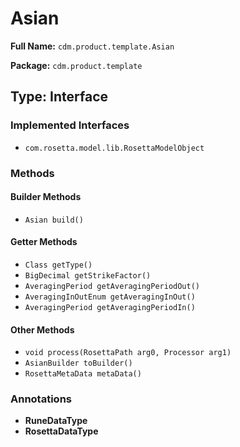 # Asian

**Full Name:** `cdm.product.template.Asian`

**Package:** `cdm.product.template`

## Type: Interface

### Implemented Interfaces

- `com.rosetta.model.lib.RosettaModelObject`

### Methods

#### Builder Methods

- `Asian build()`

#### Getter Methods

- `Class getType()`
- `BigDecimal getStrikeFactor()`
- `AveragingPeriod getAveragingPeriodOut()`
- `AveragingInOutEnum getAveragingInOut()`
- `AveragingPeriod getAveragingPeriodIn()`

#### Other Methods

- `void process(RosettaPath arg0, Processor arg1)`
- `AsianBuilder toBuilder()`
- `RosettaMetaData metaData()`

### Annotations

- **RuneDataType**
- **RosettaDataType**

